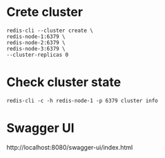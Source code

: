 # Crete cluster

```
redis-cli --cluster create \
redis-node-1:6379 \
redis-node-2:6379 \
redis-node-3:6379 \
--cluster-replicas 0
```

# Check cluster state

```
redis-cli -c -h redis-node-1 -p 6379 cluster info
```

# Swagger UI
http://localhost:8080/swagger-ui/index.html